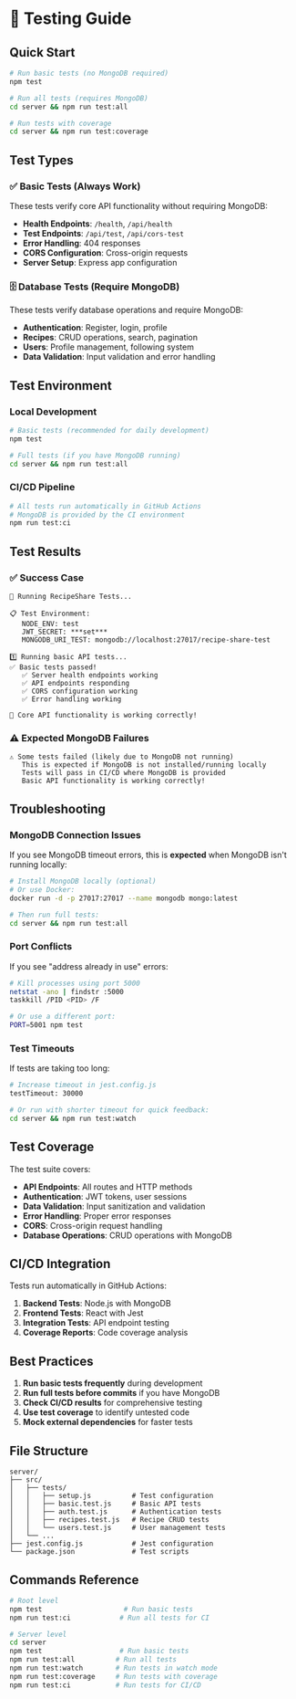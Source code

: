 # 🧪 Testing Guide

## Quick Start

```bash
# Run basic tests (no MongoDB required)
npm test

# Run all tests (requires MongoDB)
cd server && npm run test:all

# Run tests with coverage
cd server && npm run test:coverage
```

## Test Types

### ✅ Basic Tests (Always Work)
These tests verify core API functionality without requiring MongoDB:

- **Health Endpoints**: `/health`, `/api/health`
- **Test Endpoints**: `/api/test`, `/api/cors-test`
- **Error Handling**: 404 responses
- **CORS Configuration**: Cross-origin requests
- **Server Setup**: Express app configuration

### 🗄️ Database Tests (Require MongoDB)
These tests verify database operations and require MongoDB:

- **Authentication**: Register, login, profile
- **Recipes**: CRUD operations, search, pagination
- **Users**: Profile management, following system
- **Data Validation**: Input validation and error handling

## Test Environment

### Local Development
```bash
# Basic tests (recommended for daily development)
npm test

# Full tests (if you have MongoDB running)
cd server && npm run test:all
```

### CI/CD Pipeline
```bash
# All tests run automatically in GitHub Actions
# MongoDB is provided by the CI environment
npm run test:ci
```

## Test Results

### ✅ Success Case
```
🧪 Running RecipeShare Tests...

📋 Test Environment:
   NODE_ENV: test
   JWT_SECRET: ***set***
   MONGODB_URI_TEST: mongodb://localhost:27017/recipe-share-test

1️⃣ Running basic API tests...
✅ Basic tests passed!
   ✅ Server health endpoints working
   ✅ API endpoints responding
   ✅ CORS configuration working
   ✅ Error handling working

🎯 Core API functionality is working correctly!
```

### ⚠️ Expected MongoDB Failures
```
⚠️ Some tests failed (likely due to MongoDB not running)
   This is expected if MongoDB is not installed/running locally
   Tests will pass in CI/CD where MongoDB is provided
   Basic API functionality is working correctly!
```

## Troubleshooting

### MongoDB Connection Issues
If you see MongoDB timeout errors, this is **expected** when MongoDB isn't running locally:

```bash
# Install MongoDB locally (optional)
# Or use Docker:
docker run -d -p 27017:27017 --name mongodb mongo:latest

# Then run full tests:
cd server && npm run test:all
```

### Port Conflicts
If you see "address already in use" errors:

```bash
# Kill processes using port 5000
netstat -ano | findstr :5000
taskkill /PID <PID> /F

# Or use a different port:
PORT=5001 npm test
```

### Test Timeouts
If tests are taking too long:

```bash
# Increase timeout in jest.config.js
testTimeout: 30000

# Or run with shorter timeout for quick feedback:
cd server && npm run test:watch
```

## Test Coverage

The test suite covers:

- **API Endpoints**: All routes and HTTP methods
- **Authentication**: JWT tokens, user sessions
- **Data Validation**: Input sanitization and validation
- **Error Handling**: Proper error responses
- **CORS**: Cross-origin request handling
- **Database Operations**: CRUD operations with MongoDB

## CI/CD Integration

Tests run automatically in GitHub Actions:

1. **Backend Tests**: Node.js with MongoDB
2. **Frontend Tests**: React with Jest
3. **Integration Tests**: API endpoint testing
4. **Coverage Reports**: Code coverage analysis

## Best Practices

1. **Run basic tests frequently** during development
2. **Run full tests before commits** if you have MongoDB
3. **Check CI/CD results** for comprehensive testing
4. **Use test coverage** to identify untested code
5. **Mock external dependencies** for faster tests

## File Structure

```
server/
├── src/
│   ├── tests/
│   │   ├── setup.js          # Test configuration
│   │   ├── basic.test.js     # Basic API tests
│   │   ├── auth.test.js      # Authentication tests
│   │   ├── recipes.test.js   # Recipe CRUD tests
│   │   └── users.test.js     # User management tests
│   └── ...
├── jest.config.js            # Jest configuration
└── package.json              # Test scripts
```

## Commands Reference

```bash
# Root level
npm test                    # Run basic tests
npm run test:ci            # Run all tests for CI

# Server level
cd server
npm test                   # Run basic tests
npm run test:all          # Run all tests
npm run test:watch        # Run tests in watch mode
npm run test:coverage     # Run tests with coverage
npm run test:ci           # Run tests for CI/CD
``` 